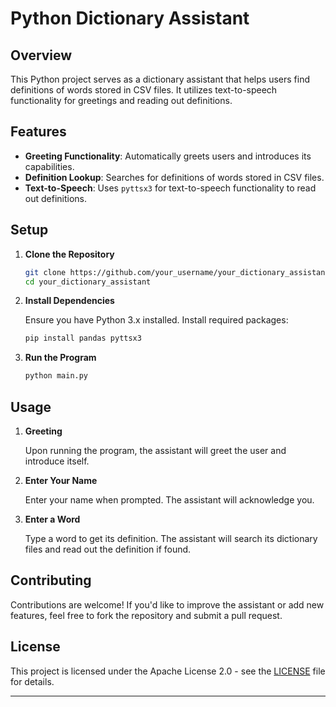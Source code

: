 
# Python Dictionary Assistant



## Overview

This Python project serves as a dictionary assistant that helps users find definitions of words stored in CSV files. It utilizes text-to-speech functionality for greetings and reading out definitions.

## Features

- **Greeting Functionality**: Automatically greets users and introduces its capabilities.
- **Definition Lookup**: Searches for definitions of words stored in CSV files.
- **Text-to-Speech**: Uses `pyttsx3` for text-to-speech functionality to read out definitions.

## Setup

1. **Clone the Repository**

   ```bash
   git clone https://github.com/your_username/your_dictionary_assistant.git
   cd your_dictionary_assistant
   ```

2. **Install Dependencies**

   Ensure you have Python 3.x installed. Install required packages:

   ```bash
   pip install pandas pyttsx3
   ```

3. **Run the Program**

   ```bash
   python main.py
   ```

## Usage

1. **Greeting**

   Upon running the program, the assistant will greet the user and introduce itself.

2. **Enter Your Name**

   Enter your name when prompted. The assistant will acknowledge you.

3. **Enter a Word**

   Type a word to get its definition. The assistant will search its dictionary files and read out the definition if found.




## Contributing

Contributions are welcome! If you'd like to improve the assistant or add new features, feel free to fork the repository and submit a pull request.

## License

This project is licensed under the Apache License 2.0 - see the [LICENSE](LICENSE) file for details.

---

